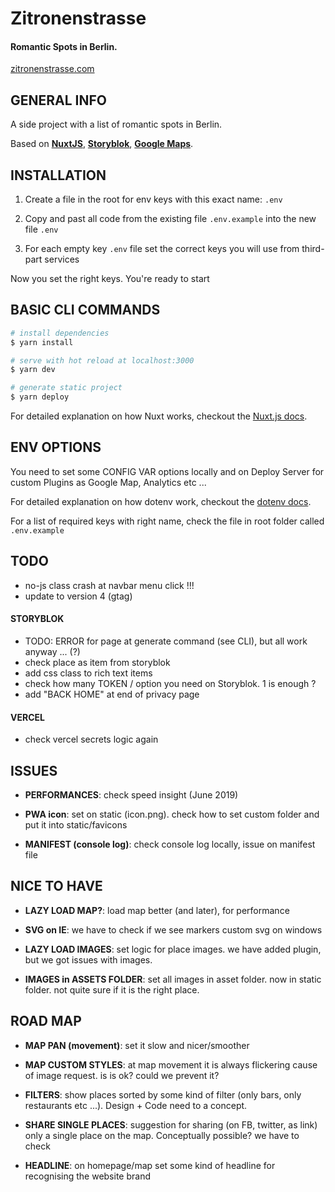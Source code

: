 # Zitronenstrasse

#### Romantic Spots in Berlin.

[zitronenstrasse.com](https://zitronenstrasse.com/)

## GENERAL INFO

A side project with a list of romantic spots in Berlin.

Based on **[NuxtJS](https://nuxtjs.org/)**, **[Storyblok](https://www.storyblok.com/)**, **[Google Maps](https://www.google.com/maps)**.

## INSTALLATION

1. Create a file in the root for env keys with this exact name: `.env`

2. Copy and past all code from the existing file `.env.example` into the new file `.env`

3. For each empty key `.env` file set the correct keys you will use from third-part services

Now you set the right keys. You're ready to start

## BASIC CLI COMMANDS

```bash
# install dependencies
$ yarn install

# serve with hot reload at localhost:3000
$ yarn dev

# generate static project
$ yarn deploy
```

For detailed explanation on how Nuxt works, checkout the [Nuxt.js docs](https://github.com/nuxt/nuxt.js).

## ENV OPTIONS

You need to set some CONFIG VAR options locally and on Deploy Server for custom Plugins as Google Map, Analytics etc ...

For detailed explanation on how dotenv work, checkout the [dotenv docs](https://github.com/motdotla/dotenv).

For a list of required keys with right name, check the file in root folder called `.env.example`

## TODO

-   no-js class crash at navbar menu click !!!
-   update to version 4 (gtag)

#### STORYBLOK

-   TODO: ERROR for page at generate command (see CLI), but all work anyway ... (?)
-   check place as item from storyblok
-   add css class to rich text items
-   check how many TOKEN / option you need on Storyblok. 1 is enough ?
-   add "BACK HOME" at end of privacy page

#### VERCEL

-   check vercel secrets logic again

## ISSUES

-   **PERFORMANCES**: check speed insight (June 2019)

-   **PWA icon**: set on static (icon.png). check how to set custom folder and put it into static/favicons

-   **MANIFEST (console log)**: check console log locally, issue on manifest file

## NICE TO HAVE

-   **LAZY LOAD MAP?**: load map better (and later), for performance

-   **SVG on IE**: we have to check if we see markers custom svg on windows

-   **LAZY LOAD IMAGES**: set logic for place images. we have added plugin, but we got issues with images.

-   **IMAGES in ASSETS FOLDER**: set all images in asset folder. now in static folder. not quite sure if it is the right place.

## ROAD MAP

-   **MAP PAN (movement)**: set it slow and nicer/smoother

-   **MAP CUSTOM STYLES**: at map movement it is always flickering cause of image request. is is ok? could we prevent it?

-   **FILTERS**: show places sorted by some kind of filter (only bars, only restaurants etc ...). Design + Code need to a concept.

-   **SHARE SINGLE PLACES**: suggestion for sharing (on FB, twitter, as link) only a single place on the map. Conceptually possible? we have to check

-   **HEADLINE**: on homepage/map set some kind of headline for recognising the website brand
